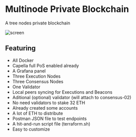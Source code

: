 # Multinode Private Blockchain
A tree nodes private blockchain

![screen](https://github.com/icemagno/multinode-blockchain/assets/4127512/17f6a140-c45a-4a65-bba9-ad5b892bf5a2)

## Featuring
* All Docker
* Capella full PoS enabled already
* A Grafana panel
* Three Execution Nodes
* Three Consensus Nodes
* One Validator
* Local peers syncing for Executions and Beacons
* Aditional (optional) validator (will attach to consensus-02)
* No need validators to stake 32 ETH
* Already created some accounts
* A lot of ETH to distribute
* Postman JSON file to test endpoints
* A hit-and-run script file (terraform.sh)
* Easy to customize
  

